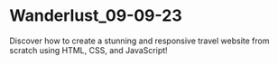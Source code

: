 # Wanderlust_09-09-23
Discover how to create a stunning and responsive travel website from scratch using HTML, CSS, and JavaScript!
